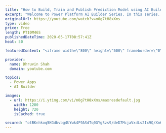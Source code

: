 ```yaml
---
title: "How to Build, Train and Publish Prediction Model using AI Builder? – Part 3"
excerpt: "Welcome to Power Platform AI Builder Series. In this series, we will be talking about one of the most important components of AI Builder which is – Prediction Model   During the first part of the series, we will be talking about What is Prediction and how it is useful with our business data to predict"
originalUrl: https://youtube.com/watch?v=m0g7tH8xXms
type: video
price: Free
length: PT10M46S
publishedDateTime: 2020-05-17T08:57:41Z
heat: 50

featuredContent: "<iframe width=\"800\" height=\"500\" frameborder=\"0\" src=\"https://www.youtube.com/embed/m0g7tH8xXms\" allow=\"accelerometer; autoplay; encrypted-media; gyroscope; picture-in-picture\" allowfullscreen></iframe>"

provider:
  name: Dhruvin Shah
  domain: youtube.com

topics:
  - Power Apps
  - AI Builder

images:
  - url: https://i.ytimg.com/vi/m0g7tH8xXms/maxresdefault.jpg
    width: 1280
    height: 720
    isCached: true

secured: "otBKnhkoq5KGdbvbg4UYwk4F9ASdTq0GYgSzs9/deD7McjaVxdLs2Ix9Q/Xn6mo3z2xjxF8dDcHe/iYUVxow+myiM27u6vkzMYuX9sEZeWR/i/Kj53qjrLwbviS0n/8sIuiQPbv5LWsv5WCCMGq3gFwg9D2MuVj741B6MbfhRkXTv+Ny+pxGibi9939hGCpep4KnyoUTtADfzvWpTcJ19Z8AhejK6j4Ko+sDELHIyuqqn+mdbPZGd0Jdt+XGO/IgVTfcyaeSbdFr6LDTArYzhOSOB2fmbU/Yi+4rMaN+EVZLhx1w05F+58LQU8XPpRMK6/GqucAGrao5sVfdQd5QaMDxyVwJwxEMBbYS98Jy/SIqKGJS44g0Kf8hOOq3ydZAM2+u+0RU7cWSkj5c2SaFt7leMSp4/tnS36GiYVALk5k=;ZZctLr4ZnVTAa3XkILtDCw=="
---
```


